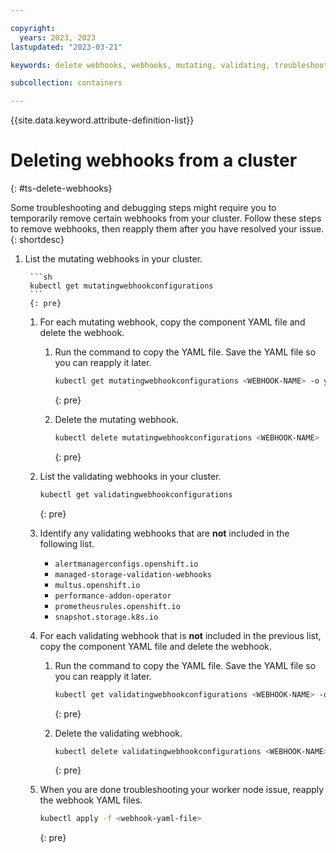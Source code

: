 ```yaml
---

copyright:
  years: 2023, 2023
lastupdated: "2023-03-21"

keywords: delete webhooks, webhooks, mutating, validating, troubleshooting webhooks

subcollection: containers

---
```


{{site.data.keyword.attribute-definition-list}}




# Deleting webhooks from a cluster
{: #ts-delete-webhooks}

Some troubleshooting and debugging steps might require you to temporarily remove certain webhooks from your cluster. Follow these steps to remove webhooks, then reapply them after you have resolved your issue.
{: shortdesc}


1. List the mutating webhooks in your cluster.

        ```sh
        kubectl get mutatingwebhookconfigurations
        ```
        {: pre}

    1. For each mutating webhook, copy the component YAML file and delete the webhook.
        1. Run the command to copy the YAML file. Save the YAML file so you can reapply it later.

            ```sh
            kubectl get mutatingwebhookconfigurations <WEBHOOK-NAME> -o yaml > <WEBHOOK-NAME>.yml
            ```
            {: pre}

        1. Delete the mutating webhook. 

            ```sh
            kubectl delete mutatingwebhookconfigurations <WEBHOOK-NAME>
            ```
            {: pre}

    1. List the validating webhooks in your cluster.

        ```sh
        kubectl get validatingwebhookconfigurations
        ```
        {: pre}

    1. Identify any validating webhooks that are **not** included in the following list.
        - `alertmanagerconfigs.openshift.io`
        - `managed-storage-validation-webhooks`
        - `multus.openshift.io` 
        - `performance-addon-operator`
        - `prometheusrules.openshift.io`
        - `snapshot.storage.k8s.io`
    1. For each validating webhook that is **not** included in the previous list, copy the component YAML file and delete the webhook.
        1. Run the command to copy the YAML file. Save the YAML file so you can reapply it later.

            ```sh
            kubectl get validatingwebhookconfigurations <WEBHOOK-NAME> -o yaml > <WEBHOOK-NAME>.yml
            ```
            {: pre}

        1. Delete the validating webhook. 

            ```sh
            kubectl delete validatingwebhookconfigurations <WEBHOOK-NAME>
            ```
            {: pre}

    1. When you are done troubleshooting your worker node issue, reapply the webhook YAML files.

        ```sh
        kubectl apply -f <webhook-yaml-file>
        ```
        {: pre}

        